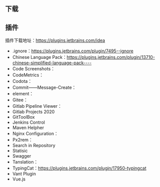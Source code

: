 ## 下载



## 插件

插件下载地址：https://plugins.jetbrains.com/idea

- .ignore：https://plugins.jetbrains.com/plugin/7495--ignore
- Chinese Language Pack：https://plugins.jetbrains.com/plugin/13710-chinese-simplified-language-pack----
- Code Screenshots：
- CodeMetrics：
- Codota：
- Commit——Message-Create：
- element：
- Gitee：
- Gitlab Pipeline Viewer：
- Gitlab Projects 2020
- GitToolBox
- Jenkins Control
- Maven Helpher
- Nginx Configuration：
- Px2rem：
- Search in Repository
- Statisic
- Swagger
- Tanslation：
- TypingCat：https://plugins.jetbrains.com/plugin/17950-typingcat
- Vant Plugin
- Vue.js